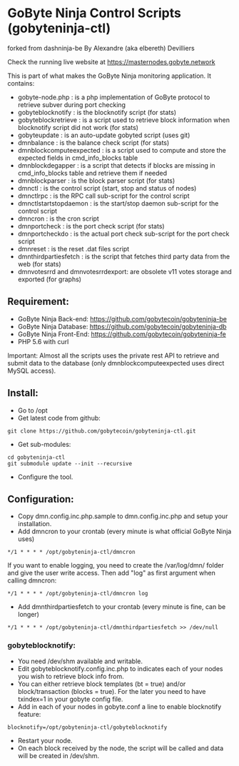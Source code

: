# GoByte Ninja Control Scripts (gobyteninja-ctl)
forked from dashninja-be By Alexandre (aka elbereth) Devilliers

Check the running live website at https://masternodes.gobyte.network

This is part of what makes the GoByte Ninja monitoring application.
It contains:
* gobyte-node.php : is a php implementation of GoByte protocol to retrieve subver during port checking
* gobyteblocknotify : is the blocknotify script (for stats)
* gobyteblockretrieve : is a script used to retrieve block information when blocknotify script did not work (for stats)
* gobyteupdate : is an auto-update gobyted script (uses git)
* dmnbalance : is the balance check script (for stats)
* dmnblockcomputeexpected : is a script used to compute and store the expected fields in cmd_info_blocks table
* dmnblockdegapper : is a script that detects if blocks are missing in cmd_info_blocks table and retrieve them if needed
* dmnblockparser : is the block parser script (for stats)
* dmnctl : is the control script (start, stop and status of nodes)
* dmnctlrpc : is the RPC call sub-script for the control script
* dmnctlstartstopdaemon : is the start/stop daemon sub-script for the control script
* dmncron : is the cron script
* dmnportcheck : is the port check script (for stats)
* dmnportcheckdo : is the actual port check sub-script for the port check script
* dmnreset : is the reset .dat files script
* dmnthirdpartiesfetch : is the script that fetches third party data from the web (for stats)
* dmnvotesrrd and dmnvotesrrdexport: are obsolete v11 votes storage and exported (for graphs)

## Requirement:
* GoByte Ninja Back-end: https://github.com/gobytecoin/gobyteninja-be
* GoByte Ninja Database: https://github.com/gobytecoin/gobyteninja-db
* GoByte Ninja Front-End: https://github.com/gobytecoin/gobyteninja-fe
* PHP 5.6 with curl

Important: Almost all the scripts uses the private rest API to retrieve and submit data to the database (only dmnblockcomputeexpected uses direct MySQL access).

## Install:
* Go to /opt
* Get latest code from github:
```shell
git clone https://github.com/gobytecoin/gobyteninja-ctl.git
```
* Get sub-modules:
```shell
cd gobyteninja-ctl
git submodule update --init --recursive
```
* Configure the tool.

## Configuration:
* Copy dmn.config.inc.php.sample to dmn.config.inc.php and setup your installation.
* Add dmncron to your crontab (every minute is what official GoByte Ninja uses)
```
*/1 * * * * /opt/gobyteninja-ctl/dmncron
```
If you want to enable logging, you need to create the /var/log/dmn/ folder and give the user write access.
Then add "log" as first argument when calling dmncron:
```
*/1 * * * * /opt/gobyteninja-ctl/dmncron log
```
* Add dmnthirdpartiesfetch to your crontab (every minute is fine, can be longer)
```
*/1 * * * * /opt/gobyteninja-ctl/dmnthirdpartiesfetch >> /dev/null
```

### gobyteblocknotify:
* You need /dev/shm available and writable.
* Edit gobyteblocknotify.config.inc.php to indicates each of your nodes you wish to retrieve block info from.
* You can either retrieve block templates (bt = true) and/or block/transaction (blocks = true). For the later you need to have txindex=1 in your gobyte config file.
* Add in each of your nodes in gobyte.conf a line to enable blocknotify feature:
```
blocknotify=/opt/gobyteninja-ctl/gobyteblocknotify
```
* Restart your node.
* On each block received by the node, the script will be called and data will be created in /dev/shm.
